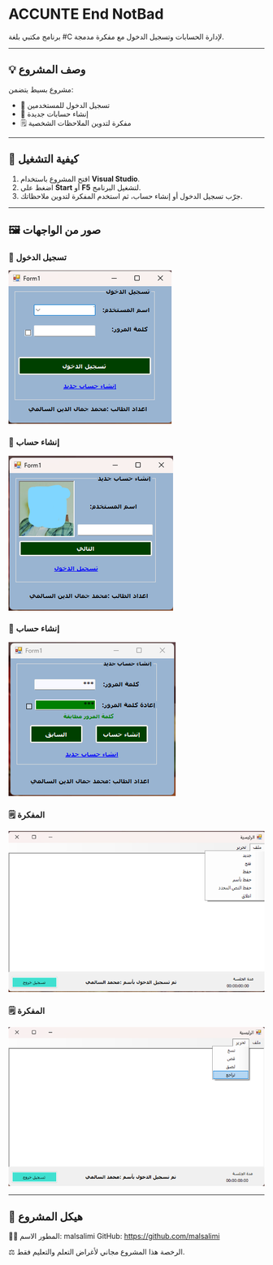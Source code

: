 # ACCUNTE End NotBad

برنامج مكتبي بلغة #C لإدارة الحسابات وتسجيل الدخول مع مفكرة مدمجة.

---

## 💡 وصف المشروع

مشروع بسيط يتضمن:

- 🔐 تسجيل الدخول للمستخدمين
- 📝 إنشاء حسابات جديدة
- 🗒️ مفكرة لتدوين الملاحظات الشخصية

---

## 🚀 كيفية التشغيل

1. افتح المشروع باستخدام **Visual Studio**.
2. اضغط على **Start** أو **F5** لتشغيل البرنامج.
3. جرّب تسجيل الدخول أو إنشاء حساب، ثم استخدم المفكرة لتدوين ملاحظاتك.

---

## 🖼️ صور من الواجهات

### 🔐 تسجيل الدخول
![Login](screenshots/login.png)

### 📝 إنشاء حساب
![Signup](screenshots/signup.png)
### 📝 إنشاء حساب
![Signup](screenshots/signup1.png)

### 🗒️ المفكرة
![Notepad](screenshots/notepad.png)

### 🗒️ المفكرة
![Notepad](screenshots/notepad1.png)

---

## 📁 هيكل المشروع

🧑‍💻 المطور
الاسم: malsalimi
GitHub: https://github.com/malsalimi

⚖️ الرخصة
هذا المشروع مجاني لأغراض التعلم والتعليم فقط.

